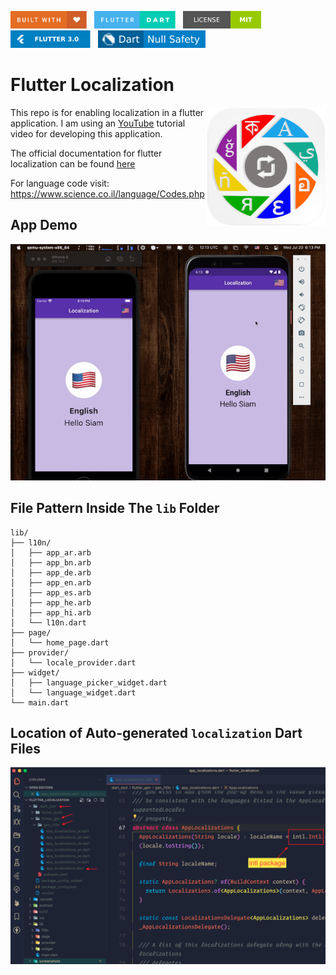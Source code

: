 <img src="screenshots/badges/built-with-love.svg" height="28px"/>&nbsp;&nbsp;
<img src="screenshots/badges/flutter-dart.svg" height="28px" />&nbsp;&nbsp;
<a href="https://choosealicense.com/licenses/mit/" target="_blank"><img src="screenshots/badges/license-MIT.svg" height="28px" /></a>&nbsp;&nbsp;
<img src="screenshots/badges/Flutter-3.svg" height="28px" />&nbsp;&nbsp;
<img src="screenshots/badges/dart-null_safety-blue.svg" height="28px"/>

# Flutter Localization

<img align="right" src="screenshots/store_icons/playstore.png" height="190"></img>

This repo is for enabling localization in a flutter application. I am using an [YouTube](https://www.youtube.com/watch?v=Zw4KoorVxgg&t=20s) tutorial video for developing this application.

The official documentation for flutter localization can be found [here](https://docs.flutter.dev/development/accessibility-and-localization/internationalization)

For language code visit: https://www.science.co.il/language/Codes.php

## App Demo

<p align="center"><img src="screenshots/gif/app_demo.gif"></p>

## File Pattern Inside The `lib` Folder

```
lib/
├── l10n/
│   ├── app_ar.arb
│   ├── app_bn.arb
│   ├── app_de.arb
│   ├── app_en.arb
│   ├── app_es.arb
│   ├── app_he.arb
│   ├── app_hi.arb
│   └── l10n.dart
├── page/
│   └── home_page.dart
├── provider/
│   └── locale_provider.dart
├── widget/
│   ├── language_picker_widget.dart
│   └── language_widget.dart
└── main.dart
```

## Location of Auto-generated `localization` Dart Files

<p align="center"><img src="screenshots/generated_files.png"></p>
